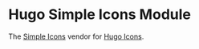 # Hugo Simple Icons Module

The [Simple Icons](https://simpleicons.org/) vendor for [Hugo Icons](https://github.com/razonyang/hugo-mod-icons).
